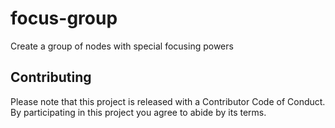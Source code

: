 # focus-group

Create a group of nodes with special focusing powers

## Contributing

Please note that this project is released with a Contributor Code of Conduct.
By participating in this project you agree to abide by its terms.
